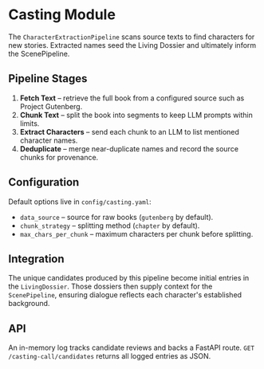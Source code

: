 # Casting Module

The `CharacterExtractionPipeline` scans source texts to find characters for new
stories. Extracted names seed the Living Dossier and ultimately inform the
ScenePipeline.

## Pipeline Stages

1. **Fetch Text** – retrieve the full book from a configured source such as
   Project Gutenberg.
2. **Chunk Text** – split the book into segments to keep LLM prompts within
   limits.
3. **Extract Characters** – send each chunk to an LLM to list mentioned
   character names.
4. **Deduplicate** – merge near-duplicate names and record the source chunks for
   provenance.

## Configuration

Default options live in `config/casting.yaml`:

- `data_source` – source for raw books (`gutenberg` by default).
- `chunk_strategy` – splitting method (`chapter` by default).
- `max_chars_per_chunk` – maximum characters per chunk before splitting.

## Integration

The unique candidates produced by this pipeline become initial entries in the
`LivingDossier`. Those dossiers then supply context for the `ScenePipeline`,
ensuring dialogue reflects each character's established background.

## API

An in-memory log tracks candidate reviews and backs a FastAPI route.
`GET /casting-call/candidates` returns all logged entries as JSON.
